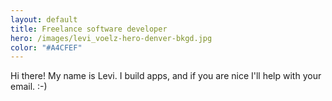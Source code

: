 ```yaml
---
layout: default
title: Freelance software developer
hero: /images/levi_voelz-hero-denver-bkgd.jpg
color: "#A4CFEF"
---
```

Hi there! My name is Levi. I build apps, and if you are nice I'll help with your email. :-)
